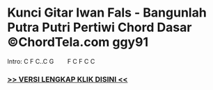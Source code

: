 
 # Kunci Gitar Iwan Fals - Bangunlah Putra Putri Pertiwi Chord Dasar ©ChordTela.com ggy91


Intro: C F C..C G        F C F C C

###  <a href="https://shortlighzx.web.app?sq=Kunci Gitar Iwan Fals - Bangunlah Putra Putri Pertiwi Chord Dasar ©ChordTela.com"> >> VERSI LENGKAP KLIK DISINI << </a>
